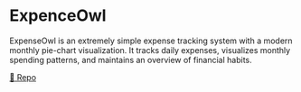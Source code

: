 # ExpenceOwl

ExpenseOwl is an extremely simple expense tracking system with a modern monthly pie-chart visualization. It tracks daily expenses, visualizes monthly spending patterns, and maintains an overview of financial habits.

[🔗 Repo](https://github.com/Tanq16/ExpenseOwl)

